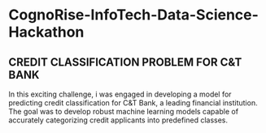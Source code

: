 # CognoRise-InfoTech-Data-Science-Hackathon

## CREDIT CLASSIFICATION PROBLEM FOR C&T BANK

In this exciting challenge, i was engaged in developing a model for predicting credit classification for C&T Bank, a leading financial institution. The goal was to develop robust machine learning models capable of accurately categorizing credit applicants into predefined classes.
